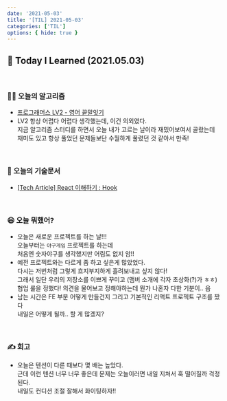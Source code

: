 ```yaml
---
date: '2021-05-03'
title: '[TIL] 2021-05-03'
categories: ['TIL']
options: { hide: true }
---
```


## 🚀 Today I Learned (2021.05.03)

<br/>

### **👨‍💻 오늘의 알고리즘**

-   [프로그래머스 LV2 - 영어 끝말잇기](https://programmers.co.kr/learn/courses/30/lessons/12981)
-   LV2 항상 어렵다 어렵다 생각했는데, 이건 의외였다.  
    지금 알고리즘 스터디를 하면서 오늘 내가 고르는 날이라 재밌어보여서 골랐는데  
    재미도 있고 항상 풀었던 문제들보단 수월하게 풀렸던 것 같아서 만족!

<br/>

### **📑 오늘의 기술문서**

-   [[Tech Article] React 이해하기 : Hook](https://17-sss.github.io/2021-05-03-[기술문서_정리]_React_이해하기_-_컬리_기술_블로그_(Hooks))

<br/>

### **😆 오늘 뭐했어?**

-   오늘은 새로운 프로젝트를 하는 날!!!  
    오늘부터는 `야구게임` 프로젝트를 하는데  
    처음엔 숫자야구를 생각했지만 어림도 없지 암!!
-   예전 프로젝트와는 다르게 좀 하고 싶은게 많았었다.  
    다시는 저번처럼 그렇게 흐지부지하게 흘려보내고 싶지 않다!  
    그래서 일단 우리의 저장소를 이쁘게 꾸미고 (맴버 소개에 각자 초상화(?)가 ㅎㅎ)  
    협업 룰을 정했다! 의견을 물어보고 정해야하는데 뭔가 나혼자 다한 기분이.. 음
-   남는 시간은 FE 부분 어떻게 만들건지 그리고 기본적인 리액트 프로젝트 구조를 짰다  
    내일은 어떻게 될까.. 할 게 많겠지?

<br/>

### **✍️ 회고**

-   오늘은 텐션이 다른 때보다 몇 배는 높았다.  
    근데 이런 텐션 너무 너무 좋은데 문제는 오늘이러면 내일 지쳐서 훅 떨어질까 걱정된다.  
    내일도 컨디션 조절 잘해서 화이팅하자!!
